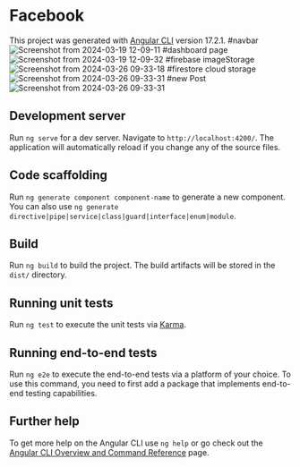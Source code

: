 # Facebook

This project was generated with [Angular CLI](https://github.com/angular/angular-cli) version 17.2.1.
#navbar
![Screenshot from 2024-03-19 12-09-11](https://github.com/muthukrishnan2812/facebook/assets/130547095/4729d082-6a4a-4d10-a656-30e4f45b5b5d)
#dashboard page
![Screenshot from 2024-03-19 12-09-32](https://github.com/muthukrishnan2812/facebook/assets/130547095/94808969-264e-4238-a4e7-9843497fa47f)
#firebase imageStorage
![Screenshot from 2024-03-26 09-33-18](https://github.com/muthukrishnan2812/facebook/assets/130547095/21eedc4c-c9dc-4994-9b2e-3de3f6644b00)
#firestore cloud storage
![Screenshot from 2024-03-26 09-33-31](https://github.com/muthukrishnan2812/facebook/assets/130547095/5da81493-95aa-49f2-ba8b-235cfebdd8cf)
#new Post
![Screenshot from 2024-03-26 09-33-31](https://github.com/muthukrishnan2812/facebook/assets/130547095/0476c71f-0906-4dce-939b-c0d722eb2fe4)




## Development server

Run `ng serve` for a dev server. Navigate to `http://localhost:4200/`. The application will automatically reload if you change any of the source files.

## Code scaffolding

Run `ng generate component component-name` to generate a new component. You can also use `ng generate directive|pipe|service|class|guard|interface|enum|module`.

## Build

Run `ng build` to build the project. The build artifacts will be stored in the `dist/` directory.

## Running unit tests

Run `ng test` to execute the unit tests via [Karma](https://karma-runner.github.io).

## Running end-to-end tests

Run `ng e2e` to execute the end-to-end tests via a platform of your choice. To use this command, you need to first add a package that implements end-to-end testing capabilities.

## Further help

To get more help on the Angular CLI use `ng help` or go check out the [Angular CLI Overview and Command Reference](https://angular.io/cli) page.
